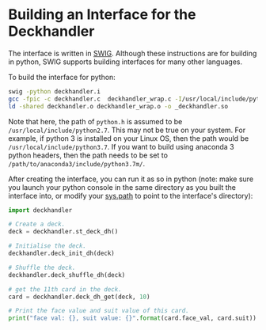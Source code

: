 Building an Interface for the Deckhandler
=========================================

The interface is written in [SWIG](http://swig.org/index.php). Although these instructions are for building in python, SWIG supports building interfaces for many other languages.

To build the interface for python:

```bash
swig -python deckhandler.i
gcc -fpic -c deckhandler.c  deckhandler_wrap.c -I/usr/local/include/python2.7
ld -shared deckhandler.o deckhandler_wrap.o -o _deckhandler.so
```
Note that here, the path of `python.h` is assumed to be `/usr/local/include/python2.7`. This may not be true on your system. For example, if python 3 is installed on your Linux OS, then the path would be `/usr/local/include/python3.7`. If you want to build using anaconda 3 python headers, then the path needs to be set to `/path/to/anaconda3/include/python3.7m/`.

After creating the interface, you can run it as so in python (note: make sure you launch your python console in the same directory as you built the interface into, or modify your [sys.path](https://docs.python.org/3/library/sys.html#sys.path) to point to the interface's directory):

```py
import deckhandler

# Create a deck.
deck = deckhandler.st_deck_dh()

# Initialise the deck.
deckhandler.deck_init_dh(deck)

# Shuffle the deck.
deckhandler.deck_shuffle_dh(deck)

# get the 11th card in the deck.
card = deckhandler.deck_dh_get(deck, 10)

# Print the face value and suit value of this card.
print("face val: {}, suit value: {}".format(card.face_val, card.suit))
```
